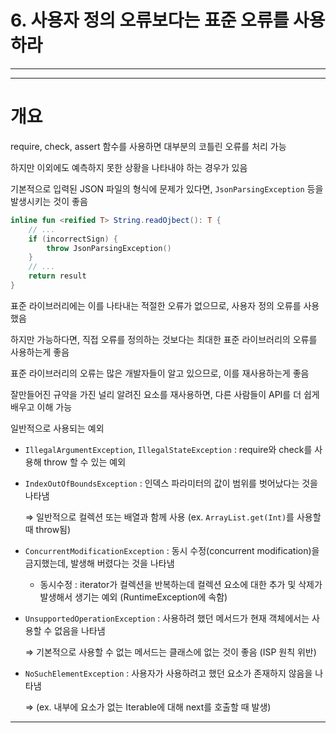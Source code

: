 # 6. 사용자 정의 오류보다는 표준 오류를 사용하라

---

---

# 개요

require, check, assert 함수를 사용하면 대부분의 코틀린 오류를 처리 가능

하지만 이외에도 예측하지 못한 상황을 나타내야 하는 경우가 있음

기본적으로 입력된 JSON 파일의 형식에 문제가 있다면, `JsonParsingException` 등을 발생시키는 것이 좋음

```kotlin
inline fun <reified T> String.readOjbect(): T {
    // ...
    if (incorrectSign) {
    	throw JsonParsingException()
    }
    // ...
    return result
}
```

표준 라이브러리에는 이를 나타내는 적절한 오류가 없으므로, 사용자 정의 오류를 사용했음

하지만 가능하다면, 직접 오류를 정의하는 것보다는 최대한 표준 라이브러리의 오류를 사용하는게 좋음

표준 라이브러리의 오류는 많은 개발자들이 알고 있으므로, 이를 재사용하는게 좋음

잘만들어진 규약을 가진 널리 알려진 요소를 재사용하면, 다른 사람들이 API를 더 쉽게 배우고 이해 가능

일반적으로 사용되는 예외

- `IllegalArgumentException`, `IllegalStateException` : require와 check를 사용해 throw 할 수 있는 예외
- `IndexOutOfBoundsException` : 인덱스 파라미터의 값이 범위를 벗어났다는 것을 나타냄
    
    ⇒ 일반적으로 컬렉션 또는 배열과 함께 사용 (ex. `ArrayList.get(Int)`를 사용할 때 throw됨)
    
- `ConcurrentModificationException` : 동시 수정(concurrent modification)을 금지했는데, 발생해 버렸다는 것을 나타냄
    - 동시수정 : iterator가 컬렉션을 반복하는데 컬렉션 요소에 대한 추가 및 삭제가 발생해서 생기는 예외 (RuntimeException에 속함)
- `UnsupportedOperationException` : 사용하려 했던 메서드가 현재 객체에서는 사용할 수 없음을 나타냄
    
    ⇒ 기본적으로 사용할 수 없는 메서드는 클래스에 없는 것이 좋음 (ISP 원칙 위반)
    
- `NoSuchElementException` : 사용자가 사용하려고 했던 요소가 존재하지 않음을 나타냄
    
    ⇒ (ex. 내부에 요소가 없는 Iterable에 대해 next를 호출할 때 발생)
    

---